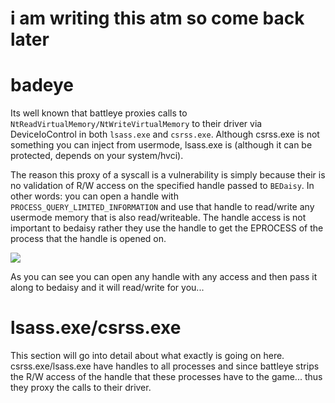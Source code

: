 # i am writing this atm so come back later

# badeye

Its well known that battleye proxies calls to `NtReadVirtualMemory/NtWriteVirtualMemory` to their driver via DeviceIoControl in both `lsass.exe` and `csrss.exe`. Although csrss.exe
is not something you can inject from usermode, lsass.exe is (although it can be protected, depends on your system/hvci). 

The reason this proxy of a syscall is a vulnerability is simply because their is no validation of R/W access on the specified handle passed to `BEDaisy`. In other words: you can
open a handle with `PROCESS_QUERY_LIMITED_INFORMATION` and use that handle to read/write any usermode memory that is also read/writeable. The handle access is not important to bedaisy
rather they use the handle to get the EPROCESS of the process that the handle is opened on.

<img src="https://imgur.com/5MjFoHg.png"/>

As you can see you can open any handle with any access and then pass it along to bedaisy and it will read/write for you...

# lsass.exe/csrss.exe

This section will go into detail about what exactly is going on here. csrss.exe/lsass.exe have handles to all processes and since battleye strips the R/W access of the handle that these processes have
to the game... thus they proxy the calls to their driver. 